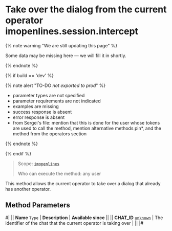 # Take over the dialog from the current operator imopenlines.session.intercept

{% note warning "We are still updating this page" %}

Some data may be missing here — we will fill it in shortly.

{% endnote %}

{% if build == 'dev' %}

{% note alert "TO-DO _not exported to prod_" %}

- parameter types are not specified
- parameter requirements are not indicated
- examples are missing
- success response is absent
- error response is absent
- from Sergei's file: mention that this is done for the user whose tokens are used to call the method, mention alternative methods pin*, and the method from the operators section

{% endnote %}

{% endif %}

> Scope: [`imopenlines`](../../../scopes/permissions.md)
>
> Who can execute the method: any user

This method allows the current operator to take over a dialog that already has another operator.

## Method Parameters

#|
|| **Name**
`Type` | **Description** | **Available since** ||
|| **CHAT_ID**
[`unknown`](../../../data-types.md) | The identifier of the chat that the current operator is taking over | ||
|#